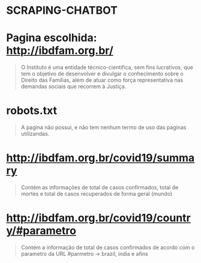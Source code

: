 # SCRAPING-CHATBOT

# Pagina escolhida: http://ibdfam.org.br/
> O Instituto é uma entidade técnico-científica, sem fins lucrativos, que tem o objetivo de desenvolver e divulgar o conhecimento sobre o Direito das Famílias, além de atuar como força representativa nas demandas sociais que recorrem à Justiça.

# robots.txt
> A pagina não possui, e não tem nenhum termo de uso das paginas utilizandas.

# http://ibdfam.org.br/covid19/summary
> Contém as informações de total de casos confirmados, total de mortes e total de casos recuperados de forma geral (mundo)

# http://ibdfam.org.br/covid19/country/#parametro
> Contém a informação de total de casos confirmados de acordo com o parametro da URL
> #parmetro -> brazil, india e afins


